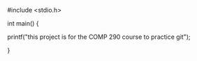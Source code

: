 #include <stdio.h>

int main() {

printf("this project is for the COMP 290 course to practice git");

}

